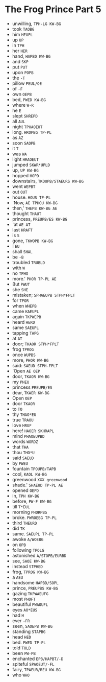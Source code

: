 # The Frog Prince Part 5

* unwilling, `TPH-LG KW-BG`
* took `TAOBG`
* him `HEUPL`
* up `UP`
* in `TPH`
* her `HER`
* hand, `HAPBD KW-BG`
* and `SKP`
* put `PUT`
* upon `POPB`
* the `-T`
* pillow `PEUL/OE`
* of `-F`
* own `OEPB`
* bed, `PWED KW-BG`
* where `W-R`
* he `E`
* slept `SHREPD`
* all `AUL`
* night `TPHAOEUT`
* long. `HROPBG TP-PL`
* as `AZ`
* soon `SAOPB`
* it `T`
* was `WA`
* light `HRAOEUT`
* jumped `SKWR*UPLD`
* up, `UP KW-BG`
* hopped `HOPD`
* downstairs, `TKOUPB/STAEURS KW-BG`
* went `WEPBT`
* out `OUT`
* house. `HOUS TP-PL`
* 'Now, `AE TPHOU KW-BG`
* then,' `THEPB KW-BG AE`
* thought `THAUT`
* princess, `PREUPB/ES KW-BG`
* 'at `AE AT`
* last `HRAFT`
* is `S`
* gone, `TKWOPB KW-BG`
* I `EU`
* shall `SHAL`
* be `-B`
* troubled `TRUBLD`
* with `W`
* no `TPHO`
* more.' `PHOR TP-PL AE`
* But `PWUT`
* she `SHE`
* mistaken; `SPHAEUPB STPH*FPLT`
* for `TPOR`
* when `WHEPB`
* came `KAEUPL`
* again `TKPWEPB`
* heard `HERD`
* same `SAEUPL`
* tapping `TAPG`
* at `AT`
* door; `TKAOR STPH*FPLT`
* frog `TPROG`
* once `WUPBS`
* more, `PHOR KW-BG`
* said: `SAEUD STPH-FPLT`
* 'Open `AE OEP`
* door, `TKAOR KW-BG`
* my `PHEU`
* princess `PREUPB/ES`
* dear, `TKAER KW-BG`
* Open `OEP`
* door `TKAOR`
* to `TO`
* thy `THAO*EU`
* true `TRAOU`
* love `HRUF`
* here! `HAOER SKHRAPL`
* mind `PHAOEUPBD`
* words `WORDZ`
* that `THA`
* thou `THO*U`
* said `SAEUD`
* by `PWEU`
* fountain `TPOUPB/TAPB`
* cool, `KAOL KW-BG`
* greenwood `XXX greenwood`
* shade.' `SHAEUD TP-PL AE`
* opened `OEPD`
* in, `TPH KW-BG`
* before, `PW-F KW-BG`
* till `T*EUL`
* morning `PHORPBG`
* broke. `PWROEBG TP-PL`
* third `THEURD`
* did `TK`
* same. `SAEUPL TP-PL`
* awoke `A/WOEBG`
* on `OPB`
* following `TPOLG`
* astonished `A/STOPB/EURBD`
* see, `SAOE KW-BG`
* instead `STPHED`
* frog, `TPROG KW-BG`
* a `AEU`
* handsome `HAPBD/SOPL`
* prince, `PREUPBS KW-BG`
* gazing `TKPWAEUFG`
* most `PHOFT`
* beautiful `PWAOUFL`
* eyes `AO*EUS`
* had `H`
* ever `-FR`
* seen, `SAOEPB KW-BG`
* standing `STAPBG`
* head `HED`
* bed. `PWED TP-PL`
* told `TOLD`
* been `PW-PB`
* enchanted `EPB/HAPBT/-D`
* spiteful `SPAOEUT/-FL`
* fairy, `TPAEUR/REU KW-BG`
* who `WHO`
